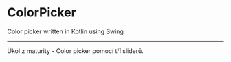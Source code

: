 # ColorPicker

Color picker written in Kotlin using Swing

---

Úkol z maturity - Color picker pomocí tří sliderů.
